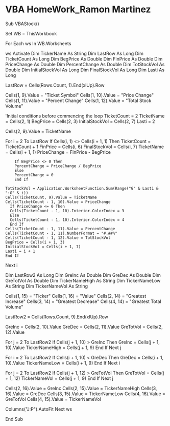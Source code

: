 #  VBA HomeWork_Ramon Martinez

Sub VBAStock()

Set WB = ThisWorkbook

For Each ws In WB.Worksheets

ws.Activate
Dim TickerName As String
Dim LastRow As Long
Dim TicketCount As Long
Dim BegPrice As Double
Dim FinPrice As Double
Dim PriceChange As Double
Dim PercentChange As Double
Dim TotStockVol As Double
Dim InitialStockVol As Long
Dim FinalStockVol As Long
Dim Lasti As Long

LastRow = Cells(Rows.Count, 1).End(xlUp).Row

Cells(1, 9).Value = "Ticket Symbol"
Cells(1, 10).Value = "Price Change"
Cells(1, 11).Value = "Percent Change"
Cells(1, 12).Value = "Total Stock Volume"

'Initial conditions before commencing the loop
TicketCount = 2
TicketName = Cells(2, 1)
BegPrice = Cells(2, 3)
InitialStockVol = Cells(2, 7)
Lasti = 2

Cells(2, 9).Value = TicketName

For i = 2 To LastRow
    If Cells(i, 1) <> Cells(i + 1, 1) Then
    TicketCount = TicketCount + 1
    FinPrice = Cells(i, 6)
    FinalStockVol = Cells(i, 7)
    TicketName = Cells(i + 1, 1)
    PriceChange = FinPrice - BegPrice
        
        If BegPrice <> 0 Then
        PercentChange = PriceChange / BegPrice
        Else
        PercentChange = 0
        End If
    
    TotStockVol = Application.WorksheetFunction.Sum(Range("G" & Lasti & ":G" & i))
    Cells(TicketCount, 9).Value = TicketName
    Cells(TicketCount - 1, 10).Value = PriceChange
      If PriceChange <= 0 Then
      Cells(TicketCount - 1, 10).Interior.ColorIndex = 3
      Else
      Cells(TicketCount - 1, 10).Interior.ColorIndex = 4
      End If
    Cells(TicketCount - 1, 11).Value = PercentChange
    Cells(TicketCount - 1, 11).NumberFormat = "#.##%"
    Cells(TicketCount - 1, 12).Value = TotStockVol
    BegPrice = Cells(i + 1, 3)
    InitialStockVol = Cells(i + 1, 7)
    Lasti = i + 1
    End If
Next i

Dim LastRow2 As Long
Dim GreInc As Double
Dim GreDec As Double
Dim GreTotVol As Double
Dim TickerNameHigh As String
Dim TickerNameLow As String
Dim TickerNameVol As String

Cells(1, 15) = "Ticker"
Cells(1, 16) = "Value"
Cells(2, 14) = "Greatest Increase"
Cells(3, 14) = "Greatest Decrease"
Cells(4, 14) = "Greatest Total Volume"

LastRow2 = Cells(Rows.Count, 9).End(xlUp).Row

GreInc = Cells(2, 10).Value
GreDec = Cells(2, 11).Value
GreTotVol = Cells(2, 12).Value

For j = 2 To LastRow2
If Cells(j + 1, 10) > GreInc Then
GreInc = Cells(j + 1, 10).Value
TickerNameHigh = Cells(j + 1, 9)
End If
Next j

For i = 2 To LastRow2
If Cells(i + 1, 10) < GreDec Then
GreDec = Cells(i + 1, 10).Value
TickerNameLow = Cells(i + 1, 9)
End If
Next i

For j = 2 To LastRow2
If Cells(j + 1, 12) > GreTotVol Then
GreTotVol = Cells(j + 1, 12)
TickerNameVol = Cells(j + 1, 9)
End If
Next j

Cells(2, 16).Value = GreInc
Cells(2, 15).Value = TickerNameHigh
Cells(3, 16).Value = GreDec
Cells(3, 15).Value = TickerNameLow
Cells(4, 16).Value = GreTotVol
Cells(4, 15).Value = TickerNameVol

Columns("J:P").AutoFit
Next ws

End Sub



